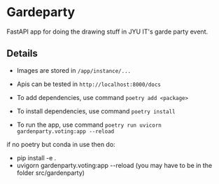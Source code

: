 # Gardeparty

FastAPI app for doing the drawing stuff in JYU IT's garde party event.

## Details

- Images are stored in `/app/instance/...`
- Apis can be tested in `http://localhost:8000/docs`

- To add dependencies, use command `poetry add <package>`
- To install dependencies, use command `poetry install`
- To run the app, use command `poetry run uvicorn gardenparty.voting:app --reload` 

if no poetry but conda in use then do:
- pip install -e .
- uvigorn gardenparty.voting:app --reload (you may have to be in the folder src/gardenparty)


